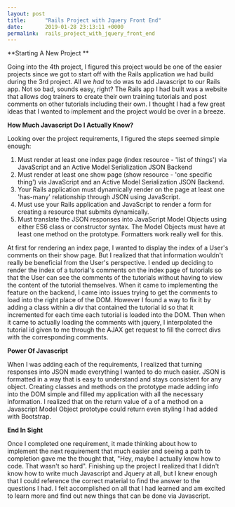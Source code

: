 ```yaml
---
layout: post
title:      "Rails Project with Jquery Front End"
date:       2019-01-28 23:13:11 +0000
permalink:  rails_project_with_jquery_front_end
---
```



**Starting A New Project **

Going into the 4th project, I figured this project would be one of the easier projects since we got to start off with the Rails application we had build during the 3rd project. All we *had* to do was to add Javascript to our Rails app. Not so bad, sounds easy, right? The Rails app I had built was a website that allows dog trainers to create their own training tutorials and post comments on other tutorials including their own. I thought I had a few great ideas that I wanted to implement and the project would be over in a breeze. 

**How Much Javascript Do I Actually Know?**

Looking over the project requirements, I figured the steps seemed simple enough: 

1. Must render at least one index page (index resource - 'list of things') via JavaScript and an Active Model Serialization JSON Backend
2. Must render at least one show page (show resource - 'one specific thing') via JavaScript and an Active Model Serialization JSON Backend.
3. Your Rails application must dynamically render on the page at least one 'has-many' relationship through JSON using JavaScript.
4. Must use your Rails application and JavaScript to render a form for creating a resource that submits dynamically.
5. Must translate the JSON responses into JavaScript Model Objects using either ES6 class or constructor syntax. The Model Objects must have at least one method on the prototype. Formatters work really well for this.

At first for rendering an index page, I wanted to display the index of a User's comments on their show page. But I realized that that information wouldn't really be beneficial from the User's perspective. I ended up deciding to render the index of a tutorial's comments on the index page of tutorials so that the User can see the comments of the tutorials without having to view the content of the tutorial themselves. When it came to implementing the feature on the backend, I came into issues trying to get the comments to load into the right place of the DOM. However I found a way to fix it by adding a class within a div that contained the tutorial id so that it incremented for each time each tutorial is loaded into the DOM. Then when it came to actually loading the comments with jquery, I interpolated the tutorial id given to me through the AJAX get request to fill the correct divs with the corresponding comments. 

**Power Of Javascript**

When I was adding each of the requirements, I realized that turning responses into JSON made everything I wanted to do much easier. JSON is formatted in a way that is easy to understand and stays consistent for any object. Creating classes and methods on the prototype made adding info into the DOM simple and filled my application with all the necessary information. I realized that on the return value of a of a method on a Javascript Model Object prototype could return even styling I had added with Bootstrap. 

**End In Sight**

Once I completed one requirement, it made thinking about how to implement the next requirement that much easier and seeing a path to completion gave me the thought that, "Hey, maybe I actually know how to code. That wasn't so hard". Finishing up the project I realized that I didn't know how to write much Javascript and Jquery at all, but I knew enough that I could reference the correct material to find the answer to the questions I had. I felt accomplished on all that I had learned and am excited to learn more and find out new things that can be done via Javascript. 


